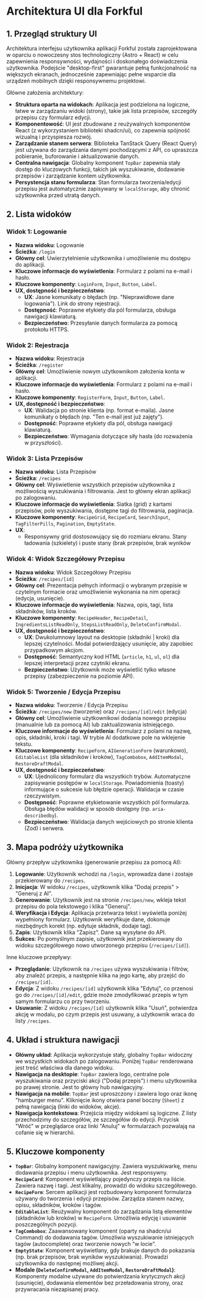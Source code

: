 # Architektura UI dla Forkful

## 1. Przegląd struktury UI

Architektura interfejsu użytkownika aplikacji Forkful została zaprojektowana w oparciu o nowoczesny stos technologiczny (Astro + React) w celu zapewnienia responsywności, wydajności i doskonałego doświadczenia użytkownika. Podejście "desktop-first" gwarantuje pełną funkcjonalność na większych ekranach, jednocześnie zapewniając pełne wsparcie dla urządzeń mobilnych dzięki responsywnemu projektowi.

Główne założenia architektury:

- **Struktura oparta na widokach**: Aplikacja jest podzielona na logiczne, łatwe w zarządzaniu widoki (strony), takie jak lista przepisów, szczegóły przepisu czy formularz edycji.
- **Komponentowość**: UI jest zbudowane z reużywalnych komponentów React (z wykorzystaniem biblioteki shadcn/ui), co zapewnia spójność wizualną i przyspiesza rozwój.
- **Zarządzanie stanem serwera**: Biblioteka TanStack Query (React Query) jest używana do zarządzania danymi pochodzącymi z API, co upraszcza pobieranie, buforowanie i aktualizowanie danych.
- **Centralna nawigacja**: Globalny komponent `TopBar` zapewnia stały dostęp do kluczowych funkcji, takich jak wyszukiwanie, dodawanie przepisów i zarządzanie kontem użytkownika.
- **Persystencja stanu formularza**: Stan formularza tworzenia/edycji przepisu jest automatycznie zapisywany w `localStorage`, aby chronić użytkownika przed utratą danych.

## 2. Lista widoków

### Widok 1: Logowanie

- **Nazwa widoku**: Logowanie
- **Ścieżka**: `/login`
- **Główny cel**: Uwierzytelnienie użytkownika i umożliwienie mu dostępu do aplikacji.
- **Kluczowe informacje do wyświetlenia**: Formularz z polami na e-mail i hasło.
- **Kluczowe komponenty**: `LoginForm`, `Input`, `Button`, `Label`.
- **UX, dostępność i bezpieczeństwo**:
  - **UX**: Jasne komunikaty o błędach (np. "Nieprawidłowe dane logowania"). Link do strony rejestracji.
  - **Dostępność**: Poprawne etykiety dla pól formularza, obsługa nawigacji klawiaturą.
  - **Bezpieczeństwo**: Przesyłanie danych formularza za pomocą protokołu HTTPS.

### Widok 2: Rejestracja

- **Nazwa widoku**: Rejestracja
- **Ścieżka**: `/register`
- **Główny cel**: Umożliwienie nowym użytkownikom założenia konta w aplikacji.
- **Kluczowe informacje do wyświetlenia**: Formularz z polami na e-mail i hasło.
- **Kluczowe komponenty**: `RegisterForm`, `Input`, `Button`, `Label`.
- **UX, dostępność i bezpieczeństwo**:
  - **UX**: Walidacja po stronie klienta (np. format e-maila). Jasne komunikaty o błędach (np. "Ten e-mail jest już zajęty").
  - **Dostępność**: Poprawne etykiety dla pól, obsługa nawigacji klawiaturą.
  - **Bezpieczeństwo**: Wymagania dotyczące siły hasła (do rozważenia w przyszłości).

### Widok 3: Lista Przepisów

- **Nazwa widoku**: Lista Przepisów
- **Ścieżka**: `/recipes`
- **Główny cel**: Wyświetlenie wszystkich przepisów użytkownika z możliwością wyszukiwania i filtrowania. Jest to główny ekran aplikacji po zalogowaniu.
- **Kluczowe informacje do wyświetlenia**: Siatka (grid) z kartami przepisów, pole wyszukiwania, dostępne tagi do filtrowania, paginacja.
- **Kluczowe komponenty**: `RecipeGrid`, `RecipeCard`, `SearchInput`, `TagFilterPills`, `Pagination`, `EmptyState`.
- **UX**:
  - Responsywny grid dostosowujący się do rozmiaru ekranu. Stany ładowania (szkielety) i puste stany (brak przepisów, brak wyników

### Widok 4: Widok Szczegółowy Przepisu

- **Nazwa widoku**: Widok Szczegółowy Przepisu
- **Ścieżka**: `/recipes/[id]`
- **Główny cel**: Prezentacja pełnych informacji o wybranym przepisie w czytelnym formacie oraz umożliwienie wykonania na nim operacji (edycja, usunięcie).
- **Kluczowe informacje do wyświetlenia**: Nazwa, opis, tagi, lista składników, lista kroków.
- **Kluczowe komponenty**: `RecipeHeader`, `RecipeDetail`, `IngredientsListReadOnly`, `StepsListReadOnly`, `DeleteConfirmModal`.
- **UX, dostępność i bezpieczeństwo**:
  - **UX**: Dwukolumnowy layout na desktopie (składniki | kroki) dla lepszej czytelności. Modal potwierdzający usunięcie, aby zapobiec przypadkowym akcjom.
  - **Dostępność**: Semantyczny kod HTML (`article`, `h1`, `ul`, `ol`) dla lepszej interpretacji przez czytniki ekranu.
  - **Bezpieczeństwo**: Użytkownik może wyświetlić tylko własne przepisy (zabezpieczenie na poziomie API).

### Widok 5: Tworzenie / Edycja Przepisu

- **Nazwa widoku**: Tworzenie / Edycja Przepisu
- **Ścieżka**: `/recipes/new` (tworzenie) oraz `/recipes/[id]/edit` (edycja)
- **Główny cel**: Umożliwienie użytkownikowi dodania nowego przepisu (manualnie lub za pomocą AI) lub zaktualizowania istniejącego.
- **Kluczowe informacje do wyświetlenia**: Formularz z polami na nazwę, opis, składniki, kroki i tagi. W trybie AI dodatkowe pole na wklejenie tekstu.
- **Kluczowe komponenty**: `RecipeForm`, `AIGenerationForm` (warunkowo), `EditableList` (dla składników i kroków), `TagCombobox`, `AddItemModal`, `RestoreDraftModal`.
- **UX, dostępność i bezpieczeństwo**:
  - **UX**: Ujednolicony formularz dla wszystkich trybów. Automatyczne zapisywanie postępów w `localStorage`. Powiadomienia (toasty) informujące o sukcesie lub błędzie operacji. Walidacja w czasie rzeczywistym.
  - **Dostępność**: Poprawne etykietowanie wszystkich pól formularza. Obsługa błędów walidacji w sposób dostępny (np. `aria-describedby`).
  - **Bezpieczeństwo**: Walidacja danych wejściowych po stronie klienta (Zod) i serwera.

## 3. Mapa podróży użytkownika

Główny przepływ użytkownika (generowanie przepisu za pomocą AI):

1.  **Logowanie**: Użytkownik wchodzi na `/login`, wprowadza dane i zostaje przekierowany do `/recipes`.
2.  **Inicjacja**: W widoku `/recipes`, użytkownik klika "Dodaj przepis" > "Generuj z AI".
3.  **Generowanie**: Użytkownik jest na stronie `/recipes/new`, wkleja tekst przepisu do pola tekstowego i klika "Generuj".
4.  **Weryfikacja i Edycja**: Aplikacja przetwarza tekst i wyświetla poniżej wypełniony formularz. Użytkownik weryfikuje dane, dokonuje niezbędnych korekt (np. edytuje składnik, dodaje tag).
5.  **Zapis**: Użytkownik klika "Zapisz". Dane są wysyłane do API.
6.  **Sukces**: Po pomyślnym zapisie, użytkownik jest przekierowany do widoku szczegółowego nowo utworzonego przepisu (`/recipes/[id]`).

Inne kluczowe przepływy:

- **Przeglądanie**: Użytkownik na `/recipes` używa wyszukiwania i filtrów, aby znaleźć przepis, a następnie klika na jego kartę, aby przejść do `/recipes/[id]`.
- **Edycja**: Z widoku `/recipes/[id]` użytkownik klika "Edytuj", co przenosi go do `/recipes/[id]/edit`, gdzie może zmodyfikować przepis w tym samym formularzu co przy tworzeniu.
- **Usuwanie**: Z widoku `/recipes/[id]` użytkownik klika "Usuń", potwierdza akcję w modalu, po czym przepis jest usuwany, a użytkownik wraca do listy `/recipes`.

## 4. Układ i struktura nawigacji

- **Główny układ**: Aplikacja wykorzystuje stały, globalny `TopBar` widoczny we wszystkich widokach po zalogowaniu. Poniżej `TopBar` renderowana jest treść właściwa dla danego widoku.
- **Nawigacja na desktopie**: `TopBar` zawiera logo, centralne pole wyszukiwania oraz przyciski akcji ("Dodaj przepis") i menu użytkownika po prawej stronie. Jest to główny hub nawigacyjny.
- **Nawigacja na mobile**: `TopBar` jest uproszczony i zawiera logo oraz ikonę "hamburger menu". Kliknięcie ikony otwiera panel boczny (`Sheet`) z pełną nawigacją (linki do widoków, akcje).
- **Nawigacja kontekstowa**: Przejścia między widokami są logiczne. Z listy przechodzimy do szczegółów, ze szczegółów do edycji. Przycisk "Wróć" w przeglądarce oraz linki "Anuluj" w formularzach pozwalają na cofanie się w hierarchii.

## 5. Kluczowe komponenty

- **`TopBar`**: Globalny komponent nawigacyjny. Zawiera wyszukiwarkę, menu dodawania przepisu i menu użytkownika. Jest responsywny.
- **`RecipeCard`**: Komponent wyświetlający pojedynczy przepis na liście. Zawiera nazwę i tagi. Jest klikalny, prowadzi do widoku szczegółowego.
- **`RecipeForm`**: Sercem aplikacji jest rozbudowany komponent formularza używany do tworzenia i edycji przepisów. Zarządza stanem nazwy, opisu, składników, kroków i tagów.
- **`EditableList`**: Reużywalny komponent do zarządzania listą elementów (składników lub kroków) w `RecipeForm`. Umożliwia edycję i usuwanie poszczególnych pozycji.
- **`TagCombobox`**: Zaawansowany komponent (oparty na shadcn/ui Command) do dodawania tagów. Umożliwia wyszukiwanie istniejących tagów (autocomplete) oraz tworzenie nowych "w locie".
- **`EmptyState`**: Komponent wyświetlany, gdy brakuje danych do pokazania (np. brak przepisów, brak wyników wyszukiwania). Prowadzi użytkownika do następnej możliwej akcji.
- **Modale (`DeleteConfirmModal`, `AddItemModal`, `RestoreDraftModal`)**: Komponenty modalne używane do potwierdzania krytycznych akcji (usunięcie), dodawania elementów bez przeładowania strony, oraz przywracania niezapisanej pracy.
